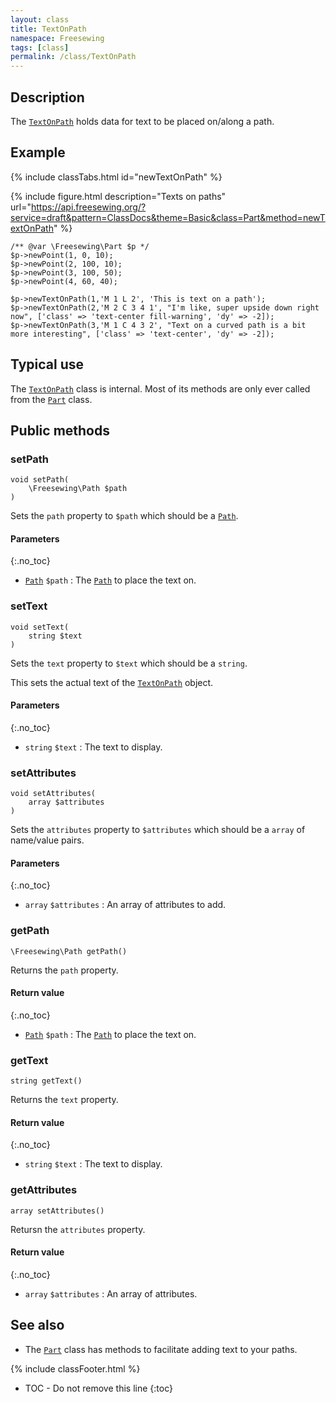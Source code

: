 ```yaml
---
layout: class
title: TextOnPath
namespace: Freesewing
tags: [class]
permalink: /class/TextOnPath
---
```

## Description 

The [`TextOnPath`](TextOnPath) holds data for text to be placed on/along a path.

## Example

{% include classTabs.html
    id="newTextOnPath" 
%}

<div class="tab-content">
<div role="tabpanel" class="tab-pane active" id="newTextOnPath-result">

{% include figure.html 
    description="Texts on paths"
    url="https://api.freesewing.org/?service=draft&pattern=ClassDocs&theme=Basic&class=Part&method=newTextOnPath"
%}

</div>
<div role="tabpanel" class="tab-pane" id="newTextOnPath-code" markdown="1">

```php?start_inline=1
/** @var \Freesewing\Part $p */
$p->newPoint(1, 0, 10);
$p->newPoint(2, 100, 10);
$p->newPoint(3, 100, 50);
$p->newPoint(4, 60, 40);

$p->newTextOnPath(1,'M 1 L 2', 'This is text on a path');
$p->newTextOnPath(2,'M 2 C 3 4 1', "I'm like, super upside down right now", ['class' => 'text-center fill-warning', 'dy' => -2]);
$p->newTextOnPath(3,'M 1 C 4 3 2', "Text on a curved path is a bit more interesting", ['class' => 'text-center', 'dy' => -2]);
```

</div>
</div>

## Typical use

The [`TextOnPath`](TextOnPath) class is internal. Most of its methods are only
ever called from the [`Part`](Part) class. 

## Public methods

### setPath

```php?start_inline=1
void setPath( 
    \Freesewing\Path $path 
)
```
Sets the `path` property to `$path` which should be a [`Path`](Path).

#### Parameters
{:.no_toc}

- [`Path`](Path) `$path` : The [`Path`](Path) to place the text on.

### setText

```php?start_inline=1
void setText( 
    string $text 
)
```
Sets the `text` property to `$text` which should be a `string`.

This sets the actual text of the [`TextOnPath`](TextOnPath) object.

#### Parameters
{:.no_toc}

- `string` `$text` : The text to display.

### setAttributes

```php?start_inline=1
void setAttributes( 
    array $attributes 
)
```
Sets the `attributes` property to `$attributes` which should be a `array`
of name/value pairs.

#### Parameters
{:.no_toc}

- `array` `$attributes` : An array of attributes to add.

### getPath

```php?start_inline=1
\Freesewing\Path getPath()
```
Returns the `path` property.

#### Return value
{:.no_toc}

- [`Path`](Path) `$path` : The [`Path`](Path) to place the text on.

### getText

```php?start_inline=1
string getText()
```
Returns the `text` property.

#### Return value
{:.no_toc}

- `string` `$text` : The text to display.

### getAttributes

```php?start_inline=1
array setAttributes()
```
Retursn the `attributes` property.

#### Return value
{:.no_toc}

- `array` `$attributes` : An array of attributes.

## See also

- The [`Part`](Part) class has methods to facilitate adding text to your paths.

{% include classFooter.html %}
* TOC - Do not remove this line
{:toc}
